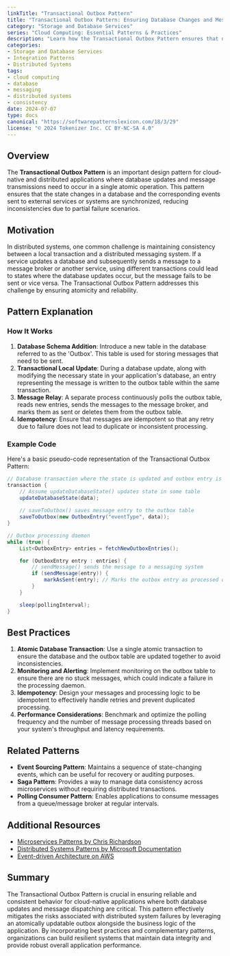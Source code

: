 ```yaml
---
linkTitle: "Transactional Outbox Pattern"
title: "Transactional Outbox Pattern: Ensuring Database Changes and Message Sending Occur Atomically"
category: "Storage and Database Services"
series: "Cloud Computing: Essential Patterns & Practices"
description: "Learn how the Transactional Outbox Pattern ensures that database changes and message operations are executed atomically to maintain consistency in distributed systems."
categories:
- Storage and Database Services
- Integration Patterns
- Distributed Systems
tags:
- cloud computing
- database
- messaging
- distributed systems
- consistency
date: 2024-07-07
type: docs
canonical: "https://softwarepatternslexicon.com/18/3/29"
license: "© 2024 Tokenizer Inc. CC BY-NC-SA 4.0"
---
```


## Overview

The **Transactional Outbox Pattern** is an important design pattern for cloud-native and distributed applications where database updates and message transmissions need to occur in a single atomic operation. This pattern ensures that the state changes in a database and the corresponding events sent to external services or systems are synchronized, reducing inconsistencies due to partial failure scenarios.

## Motivation

In distributed systems, one common challenge is maintaining consistency between a local transaction and a distributed messaging system. If a service updates a database and subsequently sends a message to a message broker or another service, using different transactions could lead to states where the database updates occur, but the message fails to be sent or vice versa. The Transactional Outbox Pattern addresses this challenge by ensuring atomicity and reliability.

## Pattern Explanation

### How It Works

1. **Database Schema Addition**: Introduce a new table in the database referred to as the 'Outbox'. This table is used for storing messages that need to be sent.
2. **Transactional Local Update**: During a database update, along with modifying the necessary state in your application's database, an entry representing the message is written to the outbox table within the same transaction.
3. **Message Relay**: A separate process continuously polls the outbox table, reads new entries, sends the messages to the message broker, and marks them as sent or deletes them from the outbox table.
4. **Idempotency**: Ensure that messages are idempotent so that any retry due to failure does not lead to duplicate or inconsistent processing.

### Example Code

Here's a basic pseudo-code representation of the Transactional Outbox Pattern:

```java
// Database transaction where the state is updated and outbox entry is created
transaction {
    // Assume updateDatabaseState() updates state in some table
    updateDatabaseState(data);
    
    // saveToOutbox() saves message entry to the outbox table
    saveToOutbox(new OutboxEntry("eventType", data));
}

// Outbox processing daemon
while (true) {
    List<OutboxEntry> entries = fetchNewOutboxEntries();

    for (OutboxEntry entry : entries) {
        // sendMessage() sends the message to a messaging system
        if (sendMessage(entry)) {
            markAsSent(entry); // Marks the outbox entry as processed or delete it
        }
    }

    sleep(pollingInterval);
}
```

## Best Practices

1. **Atomic Database Transaction**: Use a single atomic transaction to ensure the database and the outbox table are updated together to avoid inconsistencies.
2. **Monitoring and Alerting**: Implement monitoring on the outbox table to ensure there are no stuck messages, which could indicate a failure in the processing daemon.
3. **Idempotency**: Design your messages and processing logic to be idempotent to effectively handle retries and prevent duplicated processing.
4. **Performance Considerations**: Benchmark and optimize the polling frequency and the number of message processing threads based on your system's throughput and latency requirements.

## Related Patterns

- **Event Sourcing Pattern**: Maintains a sequence of state-changing events, which can be useful for recovery or auditing purposes.
- **Saga Pattern**: Provides a way to manage data consistency across microservices without requiring distributed transactions.
- **Polling Consumer Pattern**: Enables applications to consume messages from a queue/message broker at regular intervals.

## Additional Resources

- [Microservices Patterns by Chris Richardson](https://microservices.io/)
- [Distributed Systems Patterns by Microsoft Documentation](https://docs.microsoft.com/en-us/azure/architecture/patterns/)
- [Event-driven Architecture on AWS](https://aws.amazon.com/event-driven-architecture/)

## Summary

The Transactional Outbox Pattern is crucial in ensuring reliable and consistent behavior for cloud-native applications where both database updates and message dispatching are critical. This pattern effectively mitigates the risks associated with distributed system failures by leveraging an atomically updatable outbox alongside the business logic of the application. By incorporating best practices and complementary patterns, organizations can build resilient systems that maintain data integrity and provide robust overall application performance.
